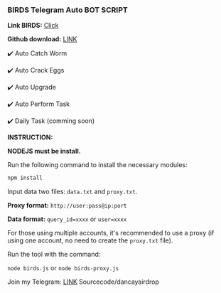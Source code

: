 ### BIRDS Telegram Auto BOT SCRIPT

**Link BIRDS:** [Click](https://t.me/birdx2_bot/birdx?startapp=1416732111)

**Github download:** [LINK](https://github.com/codenewinsight/BIRDS-SUI-BOT)

✔️ Auto Catch Worm

✔️ Auto Crack Eggs

✔️ Auto Upgrade

✔️ Auto Perform Task

✔️ Daily Task (comming soon)



**INSTRUCTION:**

**NODEJS must be install.**

Run the following command to install the necessary modules:

```bash
npm install
```


Input data two files: `data.txt` and `proxy.txt`.

**Proxy format:** `http://user:pass@ip:port`

**Data format:** `query_id=xxxx` or `user=xxxx`

For those using multiple accounts, it's recommended to use a proxy (if using one account, no need to create the `proxy.txt` file).



Run the tool with the command:

`node birds.js` or `node birds-proxy.js`

Join my Telegram: [LINK](https://t.me/scriptsharing)
Sourcecode/dancayairdrop
